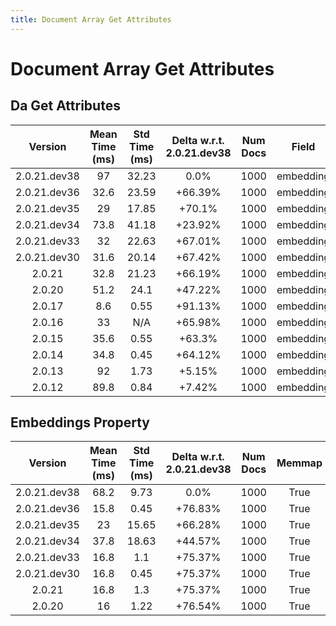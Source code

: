 ```yaml
---
title: Document Array Get Attributes
---
```

# Document Array Get Attributes

## Da Get Attributes

| Version | Mean Time (ms) | Std Time (ms) | Delta w.r.t. 2.0.21.dev38 | Num Docs | Field | Memmap | Iterations |
| :---: | :---: | :---: | :---: | :---: | :---: | :---: | :---: |
| 2.0.21.dev38 | 97 | 32.23 | 0.0% | 1000 | embedding | True | 5 |
| 2.0.21.dev36 | 32.6 | 23.59 | +66.39% | 1000 | embedding | True | 5 |
| 2.0.21.dev35 | 29 | 17.85 | +70.1% | 1000 | embedding | True | 5 |
| 2.0.21.dev34 | 73.8 | 41.18 | +23.92% | 1000 | embedding | True | 5 |
| 2.0.21.dev33 | 32 | 22.63 | +67.01% | 1000 | embedding | True | 5 |
| 2.0.21.dev30 | 31.6 | 20.14 | +67.42% | 1000 | embedding | True | 5 |
| 2.0.21 | 32.8 | 21.23 | +66.19% | 1000 | embedding | True | 5 |
| 2.0.20 | 51.2 | 24.1 | +47.22% | 1000 | embedding | True | 5 |
| 2.0.17 | 8.6 | 0.55 | +91.13% | 1000 | embedding | True | 5 |
| 2.0.16 | 33 | N/A | +65.98% | 1000 | embedding | True | 5 |
| 2.0.15 | 35.6 | 0.55 | +63.3% | 1000 | embedding | True | 5 |
| 2.0.14 | 34.8 | 0.45 | +64.12% | 1000 | embedding | True | 5 |
| 2.0.13 | 92 | 1.73 | +5.15% | 1000 | embedding | True | 5 |
| 2.0.12 | 89.8 | 0.84 | +7.42% | 1000 | embedding | True | 5 |
## Embeddings Property

| Version | Mean Time (ms) | Std Time (ms) | Delta w.r.t. 2.0.21.dev38 | Num Docs | Memmap | Iterations |
| :---: | :---: | :---: | :---: | :---: | :---: | :---: |
| 2.0.21.dev38 | 68.2 | 9.73 | 0.0% | 1000 | True | 5 |
| 2.0.21.dev36 | 15.8 | 0.45 | +76.83% | 1000 | True | 5 |
| 2.0.21.dev35 | 23 | 15.65 | +66.28% | 1000 | True | 5 |
| 2.0.21.dev34 | 37.8 | 18.63 | +44.57% | 1000 | True | 5 |
| 2.0.21.dev33 | 16.8 | 1.1 | +75.37% | 1000 | True | 5 |
| 2.0.21.dev30 | 16.8 | 0.45 | +75.37% | 1000 | True | 5 |
| 2.0.21 | 16.8 | 1.3 | +75.37% | 1000 | True | 5 |
| 2.0.20 | 16 | 1.22 | +76.54% | 1000 | True | 5 |
